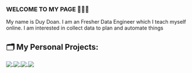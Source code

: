 ### WELCOME TO MY PAGE 👋👋👋
My name is Duy Doan. I am an Fresher Data Engineer which I teach myself online. I am interested in collect data to plan and automate things
<br>

## 🗂 My Personal Projects:

<a href="[https://github.com/dlduy33/Amazon-Products-Sales-Dataset-2023](https://github.com/dlduy33/Amazon-Products-Sales-Dataset-2023.git)/">
  <!-- Change the `github-readme-stats.anuraghazra1.vercel.app` to `github-readme-stats.vercel.app`  -->
  <img align="center" src="https://github-readme-stats.anuraghazra1.vercel.app/api/pin/?username=dlduy33&repo=Amazon-Products-Sales-Dataset-2023&theme=radical" />

<a href="https://github.com/dlduy33/Project-Data-Pipeline-for-Recruitment-Start-Up/">
  <!-- Change the `github-readme-stats.anuraghazra1.vercel.app` to `github-readme-stats.vercel.app`  -->
  <img align="center" src="https://github-readme-stats.anuraghazra1.vercel.app/api/pin/?username=dlduy33&repo=Project-Data-Pipeline-for-Recruitment-Start-Up&theme=radical" />
  
<a href="https://github.com/dlduy33/ETL-pipeline-predict-customer-Behavior-and-Interaction/">
  <!-- Change the `github-readme-stats.anuraghazra1.vercel.app` to `github-readme-stats.vercel.app`  -->
  <img align="center" src="https://github-readme-stats.anuraghazra1.vercel.app/api/pin/?username=dlduy33&repo=ETL-pipeline-predict-customer-Behavior-and-Interaction&theme=radical" />
  
<a href="https://github.com/dlduy33/Scraping-Tiki/">
  <!-- Change the `github-readme-stats.anuraghazra1.vercel.app` to `github-readme-stats.vercel.app`  -->
  <img align="center" src="https://github-readme-stats.anuraghazra1.vercel.app/api/pin/?username=dlduy33&repo=Scraping-Tiki&theme=radical" />


  
  
  
  

